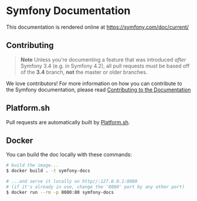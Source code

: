Symfony Documentation
=====================

This documentation is rendered online at https://symfony.com/doc/current/

Contributing
------------

>**Note**
>Unless you're documenting a feature that was introduced *after* Symfony 3.4
>(e.g. in Symfony 4.2), all pull requests must be based off of the **3.4** branch,
>**not** the master or older branches.

We love contributors! For more information on how you can contribute to the
Symfony documentation, please read
[Contributing to the Documentation](https://symfony.com/doc/current/contributing/documentation/overview.html)

Platform.sh
-----------

Pull requests are automatically built by [Platform.sh](https://platform.sh).

Docker
------

You can build the doc locally with these commands:

```bash
# build the image...
$ docker build . -t symfony-docs

# ...and serve it locally on http//:127.0.0.1:8080
# (if it's already in use, change the '8080' port by any other port)
$ docker run --rm -p 8080:80 symfony-docs
```
